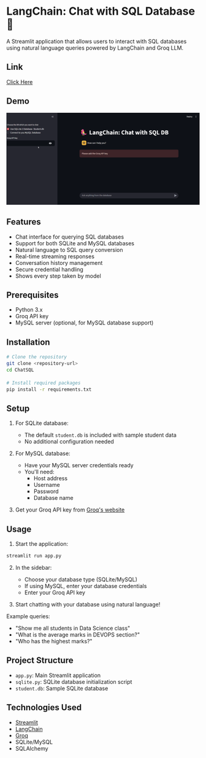 # LangChain: Chat with SQL Database 🦜

A Streamlit application that allows users to interact with SQL databases using natural language queries powered by LangChain and Groq LLM.

## Link
[Click Here](https://sql-agent-ai.streamlit.app)
## Demo
![demo](demo/ChatSQL_demo.gif)
## Features

- Chat interface for querying SQL databases
- Support for both SQLite and MySQL databases
- Natural language to SQL query conversion
- Real-time streaming responses
- Conversation history management
- Secure credential handling
- Shows every step taken by model

## Prerequisites

- Python 3.x
- Groq API key
- MySQL server (optional, for MySQL database support)

## Installation

```bash
# Clone the repository
git clone <repository-url>
cd ChatSQL

# Install required packages
pip install -r requirements.txt
```

## Setup

1. For SQLite database:
   - The default `student.db` is included with sample student data
   - No additional configuration needed

2. For MySQL database:
   - Have your MySQL server credentials ready
   - You'll need:
     - Host address
     - Username
     - Password
     - Database name

3. Get your Groq API key from [Groq's website](https://groq.com)

## Usage

1. Start the application:
```bash
streamlit run app.py
```

2. In the sidebar:
   - Choose your database type (SQLite/MySQL)
   - If using MySQL, enter your database credentials
   - Enter your Groq API key

3. Start chatting with your database using natural language!

Example queries:
- "Show me all students in Data Science class"
- "What is the average marks in DEVOPS section?"
- "Who has the highest marks?"

## Project Structure

- `app.py`: Main Streamlit application
- `sqlite.py`: SQLite database initialization script
- `student.db`: Sample SQLite database

## Technologies Used

- [Streamlit](https://streamlit.io/)
- [LangChain](https://langchain.readthedocs.io/)
- [Groq](https://groq.com/)
- SQLite/MySQL
- SQLAlchemy
